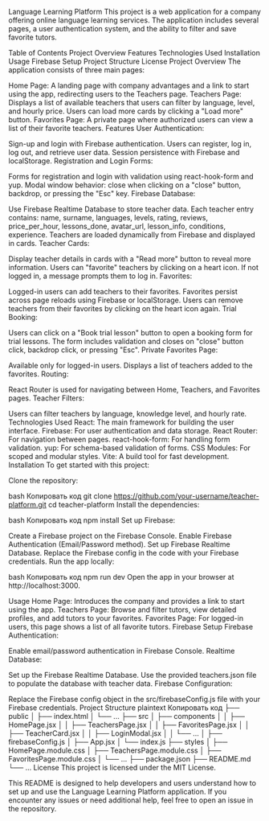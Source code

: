 Language Learning Platform
This project is a web application for a company offering online language learning services. The application includes several pages, a user authentication system, and the ability to filter and save favorite tutors.

Table of Contents
Project Overview
Features
Technologies Used
Installation
Usage
Firebase Setup
Project Structure
License
Project Overview
The application consists of three main pages:

Home Page: A landing page with company advantages and a link to start using the app, redirecting users to the Teachers page.
Teachers Page: Displays a list of available teachers that users can filter by language, level, and hourly price. Users can load more cards by clicking a "Load more" button.
Favorites Page: A private page where authorized users can view a list of their favorite teachers.
Features
User Authentication:

Sign-up and login with Firebase authentication.
Users can register, log in, log out, and retrieve user data.
Session persistence with Firebase and localStorage.
Registration and Login Forms:

Forms for registration and login with validation using react-hook-form and yup.
Modal window behavior: close when clicking on a "close" button, backdrop, or pressing the "Esc" key.
Firebase Database:

Use Firebase Realtime Database to store teacher data.
Each teacher entry contains:
name, surname, languages, levels, rating, reviews, price_per_hour, lessons_done, avatar_url, lesson_info, conditions, experience.
Teachers are loaded dynamically from Firebase and displayed in cards.
Teacher Cards:

Display teacher details in cards with a "Read more" button to reveal more information.
Users can "favorite" teachers by clicking on a heart icon. If not logged in, a message prompts them to log in.
Favorites:

Logged-in users can add teachers to their favorites.
Favorites persist across page reloads using Firebase or localStorage.
Users can remove teachers from their favorites by clicking on the heart icon again.
Trial Booking:

Users can click on a "Book trial lesson" button to open a booking form for trial lessons.
The form includes validation and closes on "close" button click, backdrop click, or pressing "Esc".
Private Favorites Page:

Available only for logged-in users.
Displays a list of teachers added to the favorites.
Routing:

React Router is used for navigating between Home, Teachers, and Favorites pages.
Teacher Filters:

Users can filter teachers by language, knowledge level, and hourly rate.
Technologies Used
React: The main framework for building the user interface.
Firebase: For user authentication and data storage.
React Router: For navigation between pages.
react-hook-form: For handling form validation.
yup: For schema-based validation of forms.
CSS Modules: For scoped and modular styles.
Vite: A build tool for fast development.
Installation
To get started with this project:

Clone the repository:

bash
Копировать код
git clone https://github.com/your-username/teacher-platform.git
cd teacher-platform
Install the dependencies:

bash
Копировать код
npm install
Set up Firebase:

Create a Firebase project on the Firebase Console.
Enable Firebase Authentication (Email/Password method).
Set up Firebase Realtime Database.
Replace the Firebase config in the code with your Firebase credentials.
Run the app locally:

bash
Копировать код
npm run dev
Open the app in your browser at http://localhost:3000.

Usage
Home Page: Introduces the company and provides a link to start using the app.
Teachers Page: Browse and filter tutors, view detailed profiles, and add tutors to your favorites.
Favorites Page: For logged-in users, this page shows a list of all favorite tutors.
Firebase Setup
Firebase Authentication:

Enable email/password authentication in Firebase Console.
Realtime Database:

Set up the Firebase Realtime Database.
Use the provided teachers.json file to populate the database with teacher data.
Firebase Configuration:

Replace the Firebase config object in the src/firebaseConfig.js file with your Firebase credentials.
Project Structure
plaintext
Копировать код
├── public
│ ├── index.html
│ └── ...
├── src
│ ├── components
│ │ ├── HomePage.jsx
│ │ ├── TeachersPage.jsx
│ │ ├── FavoritesPage.jsx
│ │ ├── TeacherCard.jsx
│ │ ├── LoginModal.jsx
│ │ └── ...
│ ├── firebaseConfig.js
│ ├── App.jsx
│ └── index.js
├── styles
│ ├── HomePage.module.css
│ ├── TeachersPage.module.css
│ ├── FavoritesPage.module.css
│ └── ...
├── package.json
├── README.md
└── ...
License
This project is licensed under the MIT License.

This README is designed to help developers and users understand how to set up and use the Language Learning Platform application. If you encounter any issues or need additional help, feel free to open an issue in the repository.

